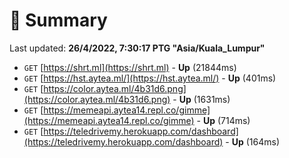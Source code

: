 # 📖 Summary
Last updated: **26/4/2022, 7:30:17 PTG "Asia/Kuala_Lumpur"**

- `GET` [https://shrt.ml](https://shrt.ml) - **Up** (21844ms)
- `GET` [https://hst.aytea.ml/](https://hst.aytea.ml/) - **Up** (401ms)
- `GET` [https://color.aytea.ml/4b31d6.png](https://color.aytea.ml/4b31d6.png) - **Up** (1631ms)
- `GET` [https://memeapi.aytea14.repl.co/gimme](https://memeapi.aytea14.repl.co/gimme) - **Up** (714ms)
- `GET` [https://teledrivemy.herokuapp.com/dashboard](https://teledrivemy.herokuapp.com/dashboard) - **Up** (164ms)
